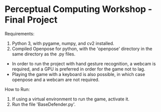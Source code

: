 # Perceptual Computing Workshop - Final Project
Requirements:
1. Python 3, with pygame, numpy, and cv2 installed.
2. Compiled Openpose for python, with the 'openpose' directory in the same directory as the .py files.

* In order to run the project with hand gesture recognition, a webcam is required, and a GPU is preferred in order for the game not to lag.
* Playing the game with a keyboard is also possible, in which case openpose and a webcam are not required.

How to Run:
1. If using a virtual environment to run the game, activate it.
2. Run the file 'BaseDefender.py'.